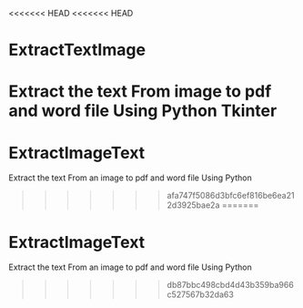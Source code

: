 <<<<<<< HEAD
<<<<<<< HEAD
# ExtractTextImage
Extract the text From image to pdf and word file Using Python Tkinter
=======
# ExtractImageText
Extract the text From an image to pdf and word file Using Python
>>>>>>> afa747f5086d3bfc6ef816be6ea212d3925bae2a
=======
# ExtractImageText
Extract the text From an image to pdf and word file Using Python
>>>>>>> db87bbc498cbd4d43b359ba966c527567b32da63
